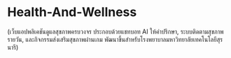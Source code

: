 # Health-And-Wellness
(เว็บแอปพลิเคชันดูแลสุขภาพครบวงจร ประกอบด้วยแชทบอท AI ให้คำปรึกษา, ระบบติดตามสุขภาพรายวัน, และกิจกรรมส่งเสริมสุขภาพผ่านเกม พัฒนาขึ้นสำหรับโรงพยาบาลมหาวิทยาลัยเทคโนโลยีสุรนารี)
